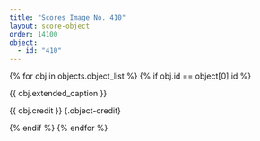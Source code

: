 ```yaml
---
title: "Scores Image No. 410"
layout: score-object
order: 14100
object:
  - id: "410"
---
```


{% for obj in objects.object_list %}
{% if obj.id == object[0].id %}

{{ obj.extended_caption }}

{{ obj.credit }} {.object-credit}

{% endif %}
{% endfor %}
